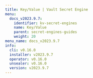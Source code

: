 ```yaml
---
title: Key/Value | Vault Secret Engine
menu:
  docs_v2023.9.7:
    identifier: kv-secret-engines
    name: Key/Value
    parent: secret-engines-guides
    weight: 20
menu_name: docs_v2023.9.7
info:
  cli: v0.16.0
  installer: v2023.9.7
  operator: v0.16.0
  unsealer: v0.16.0
  version: v2023.9.7
---
```


